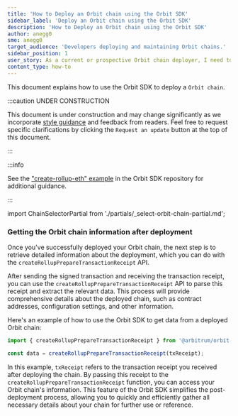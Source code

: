 ```yaml
---
title: 'How to Deploy an Orbit chain using the Orbit SDK'
sidebar_label: 'Deploy an Orbit chain using the Orbit SDK'
description: 'How to Deploy an Orbit chain using the Orbit SDK'
author: anegg0
sme: anegg0
target_audience: 'Developers deploying and maintaining Orbit chains.'
sidebar_position: 1
user_story: As a current or prospective Orbit chain deployer, I need to configure and deploy an Orbit chain using the Orbit SDK.
content_type: how-to
---
```


This document explains how to use the Orbit SDK to deploy a <a data-quicklook-from="arbitrum-orbit">`Orbit chain`</a>.

:::caution UNDER CONSTRUCTION

This document is under construction and may change significantly as we incorporate [style guidance](/for-devs/contribute#document-type-conventions) and feedback from readers. Feel free to request specific clarifications by clicking the `Request an update` button at the top of this document.

:::

:::info

See the ["create-rollup-eth" example](https://github.com/OffchainLabs/arbitrum-orbit-sdk/blob/main/examples/create-rollup-eth/index.ts) in the Orbit SDK repository for additional guidance.

:::

<div className='quickstart'>

import ChainSelectorPartial from './partials/_select-orbit-chain-partial.md';

<ChainSelectorPartial />


### Getting the Orbit chain information after deployment

Once you've successfully deployed your Orbit chain, the next step is to retrieve detailed information about the deployment, which you can do with the `createRollupPrepareTransactionReceipt` API.

After sending the signed transaction and receiving the transaction receipt, you can use the `createRollupPrepareTransactionReceipt` API to parse this receipt and extract the relevant data. This process will provide comprehensive details about the deployed chain, such as contract addresses, configuration settings, and other information.

Here's an example of how to use the Orbit SDK to get data from a deployed Orbit chain:

```js
import { createRollupPrepareTransactionReceipt } from '@arbitrum/orbit-sdk';

const data = createRollupPrepareTransactionReceipt(txReceipt);
```

In this example, `txReceipt` refers to the transaction receipt you received after deploying the chain. By passing this receipt to the `createRollupPrepareTransactionReceipt` function, you can access your Orbit chain's information. This feature of the Orbit SDK simplifies the post-deployment process, allowing you to quickly and efficiently gather all necessary details about your chain for further use or reference.

</div>
